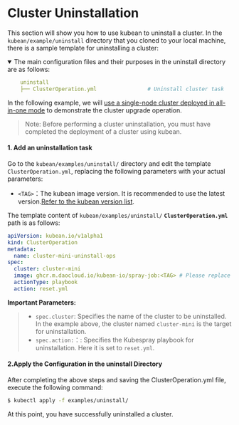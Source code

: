 # Cluster Uninstallation

This section will show you how to use kubean to uninstall a cluster. In the `kubean/example/uninstall` directory that you cloned to your local machine, there is a sample template for uninstalling a cluster:

<details open>
<summary> The main configuration files and their purposes in the uninstall directory are as follows:</summary>

```yaml
    uninstall
    ├── ClusterOperation.yml                # Uninstall cluster task
```
</details>

In the following example, we will [use a single-node cluster deployed in all-in-one mode](./all-in-one-install.md) to demonstrate the cluster upgrade operation.
> Note: Before performing a cluster uninstallation, you must have completed the deployment of a cluster using kubean.

#### 1. Add an uninstallation task

Go to the `kubean/examples/uninstall/` directory and edit the template `ClusterOperation.yml`, replacing the following parameters with your actual parameters:

  - `<TAG>`：The kubean image version. It is recommended to use the latest version.[Refer to the kubean version list](https://github.com/kubean-io/kubean/tags).

The template content of `kubean/examples/uninstall/`  **`ClusterOperation.yml`** path is as follows:

```yaml
apiVersion: kubean.io/v1alpha1
kind: ClusterOperation
metadata:
  name: cluster-mini-uninstall-ops
spec:
  cluster: cluster-mini
  image: ghcr.m.daocloud.io/kubean-io/spray-job:<TAG> # Please replace <TAG> with the specified version, such as v0.4.9
  actionType: playbook
  action: reset.yml
```
**Important Parameters:**
>* `spec.cluster`: Specifies the name of the cluster to be uninstalled. In the example above, the cluster named `cluster-mini` is the target for uninstallation.
>* `spec.action:`：: Specifies the Kubespray playbook for uninstallation. Here it is set to `reset.yml`.

#### 2.Apply the Configuration in the uninstall Directory

After completing the above steps and saving the ClusterOperation.yml file, execute the following command:

```bash
$ kubectl apply -f examples/uninstall/
```

At this point, you have successfully uninstalled a cluster.